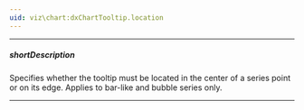 ```yaml
---
uid: viz\chart:dxChartTooltip.location
---
```

---
##### shortDescription
Specifies whether the tooltip must be located in the center of a series point or on its edge. Applies to bar-like and bubble series only.

---

